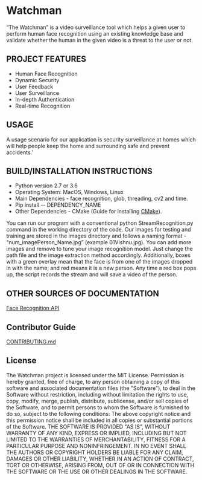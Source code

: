 # Watchman
“The Watchman” is a video surveillance tool which helps a given user to perform human face recognition using an existing knowledge base and validate whether the human in the given video is a threat to the user or not.

## PROJECT FEATURES
* Human Face Recognition
* Dynamic Security
* User Feedback
* User Surveillance
* In-depth Authentication 
* Real-time Recognition

## USAGE
A usage scenario for our application is security surveillance at homes which will help people keep the home and surrounding safe and prevent accidents.’

## BUILD/INSTALLATION INSTRUCTIONS
* Python version 2.7 or 3.6
* Operating System: MacOS, Windows, Linux
* Main Dependencies - face recognition, glob, threading, cv2 and time.
* Pip install -- DEPENDENCY_NAME 
* Other Dependencies - CMake (Guide for installing [CMake](https://cmake.org/install/)).

You can run our program with a conventional python StreamRecognition.py command in the working directory of the code. Our images for testing and training are stored in the images directory and follows a naming format - “num_imagePerson_Name.jpg” (example 01Vishnu.jpg). You can add more images and remove to tune your image recognition model. Just change the path file and the image extraction method accordingly. Additionally, boxes with a green overlay mean that the face is from one of the images dropped in with the name, and red means it is a new person. Any time a red box pops up, the script records the stream and will save a video of the person.

## OTHER SOURCES OF DOCUMENTATION
[Face Recognition API](https://face-recognition.readthedocs.io/en/latest/face_recognition.html)

## Contributor Guide
[CONTRIBUTING.md](/CONTRIBUTING.md)

## License
The Watchman project is licensed under the MIT License. 
Permission is hereby granted, free of charge, to any person obtaining a copy of this software and associated documentation files (the "Software"), to deal in the Software without restriction, including without limitation the rights to use, copy, modify, merge, publish, distribute, sublicense, and/or sell copies of the Software, and to permit persons to whom the Software is furnished to do so, subject to the following conditions:
The above copyright notice and this permission notice shall be included in all copies or substantial portions of the Software.
THE SOFTWARE IS PROVIDED "AS IS", WITHOUT WARRANTY OF ANY KIND, EXPRESS OR IMPLIED, INCLUDING BUT NOT LIMITED TO THE WARRANTIES OF MERCHANTABILITY, FITNESS FOR A PARTICULAR PURPOSE AND NONINFRINGEMENT. IN NO EVENT SHALL THE AUTHORS OR COPYRIGHT HOLDERS BE LIABLE FOR ANY CLAIM, DAMAGES OR OTHER LIABILITY, WHETHER IN AN ACTION OF CONTRACT, TORT OR OTHERWISE, ARISING FROM, OUT OF OR IN CONNECTION WITH THE SOFTWARE OR THE USE OR OTHER DEALINGS IN THE SOFTWARE.


